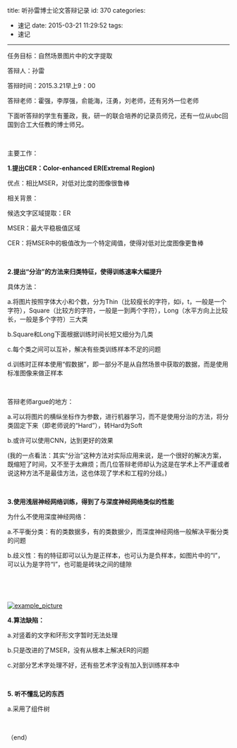 title: 听孙雷博士论文答辩记录
id: 370
categories:
  - 速记
date: 2015-03-21 11:29:52
tags:
  - 速记
---

任务目标：自然场景图片中的文字提取

答辩人：孙雷

答辩时间：2015.3.21早上9：00

答辩老师：霍强，李厚强，俞能海，汪勇，刘老师，还有另外一位老师

下面听答辩的学生有董政，我，研一的联合培养的记录员师兄，还有一位从ubc回国到合工大任教的博士师兄。
<!--more-->

&nbsp;

主要工作：

**1.提出CER：Color-enhanced ER(Extremal Region)**

优点：相比MSER，对低对比度的图像很鲁棒

相关背景：

候选文字区域提取：ER

MSER：最大平稳极值区域

CER：将MSER中的极值改为一个特定阈值，使得对低对比度图像更鲁棒

&nbsp;

**2.提出“分治”的方法来归类特征，使得训练速率大幅提升**

具体方法：

a.将图片按照字体大小和个数，分为Thin（比较瘦长的字符，如i，t，一般是一个字符），Square（比较方的字符，一般是一到两个字符），Long（水平方向上比较长，一般是多个字符）三大类

b.Square和Long下面根据训练时间长短又细分为几类

c.每个类之间可以互补，解决有些类训练样本不足的问题

d.训练时正样本使用“假数据”，即一部分不是从自然场景中获取的数据，而是使用标准图像来做正样本

&nbsp;

答辩老师argue的地方：

a.可以将图片的横纵坐标作为参数，进行机器学习，而不是使用分治的方法，将分类固定下来（即老师说的“Hard”），转Hard为Soft

b.或许可以使用CNN，达到更好的效果

(我的一点看法：其实“分治”这种方法对实际应用来说，是一个很好的解决方案，既缩短了时间，又不至于太麻烦；而几位答辩老师却认为这是在学术上不严谨或者说这种方法不是最佳方法，这也体现了学术和工程的分歧。)

&nbsp;

**3.使用浅层神经网络训练，得到了与深度神经网络类似的性能**

为什么不使用深度神经网络：

a.不平衡分类：有的类数据多，有的类数据少，而深度神经网络一般解决平衡分类的问题

b.歧义性：有的特征即可以认为是正样本，也可认为是负样本，如图片中的“I”，可以认为是字符“I”，也可能是砖块之间的缝隙

&nbsp;

&nbsp;

[![example_picture](/uploads/2015/03/example_picture.jpg)](/uploads/2015/03/example_picture.jpg)

**4.算法缺陷：**

a.对竖着的文字和环形文字暂时无法处理

b.只是改进的了MSER，没有从根本上解决ER的问题

c.对部分艺术字处理不好，还有些艺术字没有加入到训练样本中

&nbsp;

**5\. 听不懂乱记的东西**

a.采用了组件树

&nbsp;

（end）

&nbsp;
